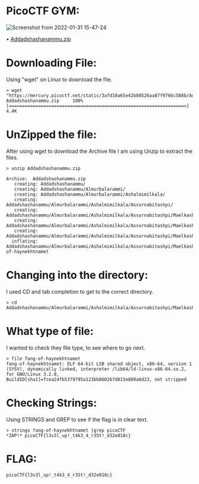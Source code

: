 # PicoCTF GYM: 
![Screenshot from 2022-01-31 15-47-24](https://user-images.githubusercontent.com/38919321/151870580-79db87bf-d124-4b42-a192-2074d0afe70c.png)



• [Addadshashanammu.zip](https://mercury.picoctf.net/static/3afd18a65e42b80526aa87f9766c588b/Addadshashanammu.zip)

# Downloading File:
Using "wget" on Linux to download the file. 
```
> wget "https://mercury.picoctf.net/static/3afd18a65e42b80526aa87f9766c588b/Addadshashanammu.zip"
Addadshashanammu.zip     100%[==================================================================>]   4.4K      

```

# UnZipped the file:
After using wget to download the Archive file I am using Unzip to extract the files. 
```
> unzip Addadshashanammu.zip 

Archive:  Addadshashanammu.zip
   creating: Addadshashanammu/
   creating: Addadshashanammu/Almurbalarammi/
   creating: Addadshashanammu/Almurbalarammi/Ashalmimilkala/
   creating: Addadshashanammu/Almurbalarammi/Ashalmimilkala/Assurnabitashpi/
   creating: Addadshashanammu/Almurbalarammi/Ashalmimilkala/Assurnabitashpi/Maelkashishi/
   creating: Addadshashanammu/Almurbalarammi/Ashalmimilkala/Assurnabitashpi/Maelkashishi/Onnissiralis/
   creating: Addadshashanammu/Almurbalarammi/Ashalmimilkala/Assurnabitashpi/Maelkashishi/Onnissiralis/Ularradallaku/
  inflating: Addadshashanammu/Almurbalarammi/Ashalmimilkala/Assurnabitashpi/Maelkashishi/Onnissiralis/Ularradallaku/fang-of-haynekhtnamet  

```

# Changing into the directory:
I used CD and tab completion to get to the correct directory.
```
> cd Addadshashanammu/Almurbalarammi/Ashalmimilkala/Assurnabitashpi/Maelkashishi/Onnissiralis/Ularradallaku/

```

# What type of file:
I wanted to check they file type, to see where to go next.
```
> file fang-of-haynekhtnamet 
fang-of-haynekhtnamet: ELF 64-bit LSB shared object, x86-64, version 1 (SYSV), dynamically linked, interpreter /lib64/ld-linux-x86-64.so.2, for GNU/Linux 3.2.0, BuildID[sha1]=fcea24fb5379795a123bb860267d815e889a6d23, not stripped

```

# Checking Strings:
Using STRINGS and GREP to see if the flag is in clear text.
```
> strings fang-of-haynekhtnamet |grep picoCTF
*ZAP!* picoCTF{l3v3l_up!_t4k3_4_r35t!_d32e018c}

```

# FLAG: 
```
picoCTF{l3v3l_up!_t4k3_4_r35t!_d32e018c}
```

